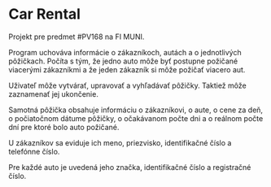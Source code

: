 <h1>Car Rental</h1>

<p>Projekt pre predmet #PV168 na FI MUNI.</p>

<p>Program uchováva informácie o zákazníkoch, autách a o jednotlivých pôžičkach. Počíta s tým, že jedno auto môže byť postupne požičané viacerými zákazníkmi a že jeden zákazník si môže požičať viacero aut.</p>

<p>Uživateľ môže vytvárať, upravovať a vyhľadávať pôžičky. Taktiež môže zaznamenať jej ukončenie.</p>

<p>Samotná pôžička obsahuje informáciu o zákazníkovi, o aute, o cene za deň, o počiatočnom dátume pôžičky, o očakávanom počte dni a o  reálnom počte dní pre ktoré bolo auto požičané.</p>

<p>U zákazníkov sa eviduje ich meno, priezvisko, identifikačné číslo a telefónne číslo.</p>

<p>Pre každé auto je uvedená jeho značka, identifikačné číslo a registračné číslo.</p>